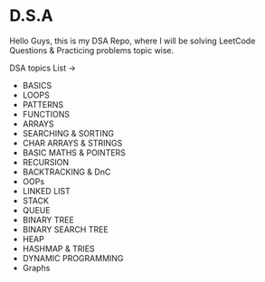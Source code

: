 # D.S.A

Hello Guys, this is my DSA Repo, where I will be solving LeetCode Questions & Practicing problems topic wise.

DSA topics List ->
- BASICS
- LOOPS
- PATTERNS
- FUNCTIONS
- ARRAYS
- SEARCHING & SORTING
- CHAR ARRAYS & STRINGS
- BASIC MATHS & POINTERS
- RECURSION
- BACKTRACKING & DnC
- OOPs
- LINKED LIST
- STACK
- QUEUE
- BINARY TREE
- BINARY SEARCH TREE
- HEAP
- HASHMAP & TRIES
- DYNAMIC PROGRAMMING
- Graphs